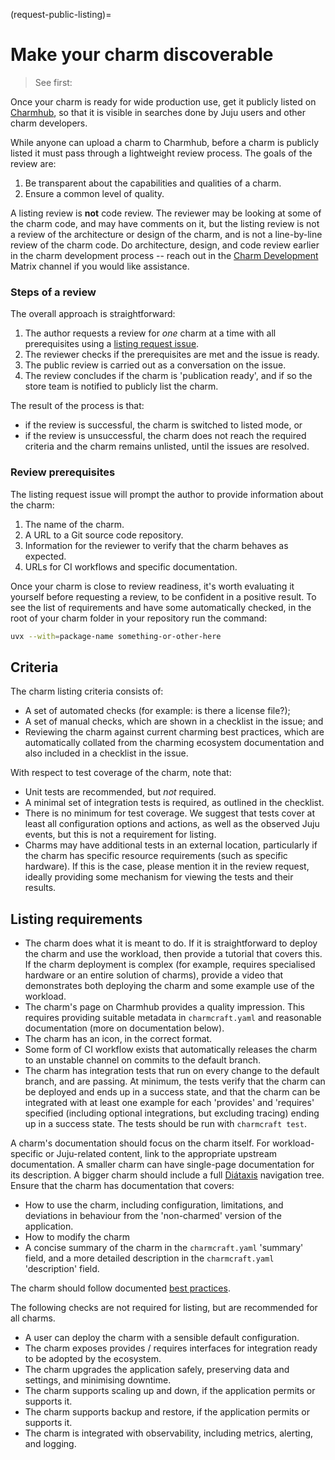 (request-public-listing)=
# Make your charm discoverable

> See first: [](#charm-maturity)

Once your charm is ready for wide production use, get it publicly listed on [Charmhub](https://charmhub.io), so that it is visible in searches done by Juju users and other charm developers.

While anyone can upload a charm to Charmhub, before a charm is publicly listed it must pass through a lightweight review process. The goals of the review are:

1. Be transparent about the capabilities and qualities of a charm.
2. Ensure a common level of quality.

A listing review is **not** code review. The reviewer may be looking at some of the charm code, and may have comments on it, but the listing review is not a review of the architecture or design of the charm, and is not a line-by-line review of the charm code. Do architecture, design, and code review earlier in the charm development process -- reach out in the [Charm Development](https://matrix.to/#/#charmhub-charmdev:ubuntu.com) Matrix channel if you would like assistance.

### Steps of a review

The overall approach is straightforward:

1. The author requests a review for *one* charm at a time with all prerequisites using a [listing request issue](https://github.com/canonical/charmhub-listing-review/issues/new).
2. The reviewer checks if the prerequisites are met and the issue is ready.
3. The public review is carried out as a conversation on the issue.
4. The review concludes if the charm is 'publication ready', and if so the store team is notified to publicly list the charm.

The result of the process is that:
* if the review is successful, the charm is switched to listed mode, or
* if the review is unsuccessful, the charm does not reach the required criteria and the charm remains unlisted, until the issues are resolved.

### Review prerequisites

The listing request issue will prompt the author to provide information about the charm:

1. The name of the charm.
2. A URL to a Git source code repository.
3. Information for the reviewer to verify that the charm behaves as expected.
4. URLs for CI workflows and specific documentation.

Once your charm is close to review readiness, it's worth evaluating it yourself before requesting a review, to be confident in a positive result. To see the list of requirements and have some automatically checked, in the root of your charm folder in your repository run the command:

```bash
uvx --with=package-name something-or-other-here
```

## Criteria

The charm listing criteria consists of:

* A set of automated checks (for example: is there a license file?);
* A set of manual checks, which are shown in a checklist in the issue; and
* Reviewing the charm against current charming best practices, which are automatically collated from the charming ecosystem documentation and also included in a checklist in the issue.

With respect to test coverage of the charm, note that:

* Unit tests are recommended, but *not* required.
* A minimal set of integration tests is required, as outlined in the checklist.
* There is no minimum for test coverage. We suggest that tests cover at least all configuration options and actions, as well as the observed Juju events, but this is not a requirement for listing.
* Charms may have additional tests in an external location, particularly if the charm has specific resource requirements (such as specific hardware). If this is the case, please mention it in the review request, ideally providing some mechanism for viewing the tests and their results.

## Listing requirements

* The charm does what it is meant to do. If it is straightforward to deploy the charm and use the workload, then provide a tutorial that covers this. If the charm deployment is complex (for example, requires specialised hardware or an entire solution of charms), provide a video that demonstrates both deploying the charm and some example use of the workload.
* The charm's page on Charmhub provides a quality impression. This requires providing suitable metadata in `charmcraft.yaml` and reasonable documentation (more on documentation below).
* The charm has an icon, in the correct format.
* Some form of CI workflow exists that automatically releases the charm to an unstable channel on commits to the default branch.
* The charm has integration tests that run on every change to the default branch, and are passing. At minimum, the tests verify that the charm can be deployed and ends up in a success state, and that the charm can be integrated with at least one example for each 'provides' and 'requires' specified (including optional integrations, but excluding tracing) ending up in a success state. The tests should be run with `charmcraft test`.

A charm's documentation should focus on the charm itself. For workload-specific or Juju-related content, link to the appropriate upstream documentation. A smaller charm can have single-page documentation for its description. A bigger charm should include a full [Diátaxis](https://diataxis.fr) navigation tree. Ensure that the charm has documentation that covers:
* How to use the charm, including configuration, limitations, and deviations in behaviour from the 'non-charmed' version of the application.
* How to modify the charm
* A concise summary of the charm in the `charmcraft.yaml` 'summary' field, and a more detailed description in the `charmcraft.yaml` 'description' field.

The charm should follow documented [best practices](#best-practices).

The following checks are not required for listing, but are recommended for all charms.

* A user can deploy the charm with a sensible default configuration.
* The charm exposes provides / requires interfaces for integration ready to be adopted by the ecosystem.
* The charm upgrades the application safely, preserving data and settings, and minimising downtime.
* The charm supports scaling up and down, if the application permits or supports it.
* The charm supports backup and restore, if the application permits or supports it.
* The charm is integrated with observability, including metrics, alerting, and logging.
